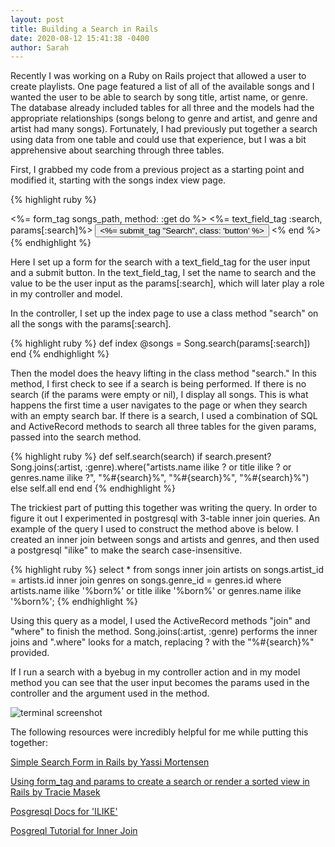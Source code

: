 ```yaml
---
layout: post
title: Building a Search in Rails
date: 2020-08-12 15:41:38 -0400
author: Sarah
---
```

Recently I was working on a Ruby on Rails project that allowed a user to create playlists. One page featured a list of all of the available songs and I wanted the user to be able to search by song title, artist name, or genre. The database already included tables for all three and the models had the appropriate relationships (songs belong to genre and artist, and genre and artist had many songs). Fortunately, I had previously put together a search using data from one table and could use that experience, but I was a bit apprehensive about searching through three tables.

First, I grabbed my code from a previous project as a starting point and modified it, starting with the songs index view page.

{% highlight ruby %}
<div class="search">
  <%= form_tag songs_path, method: :get do %>
    <%= text_field_tag :search, params[:search]%>
    <button type="button" class="btn btn-secondary" id="createedit">
      <%= submit_tag "Search", class: 'button' %>
    </button>
  <% end %>
</div>
{% endhighlight %}

Here I set up a form for the search with a text_field_tag for the user input and a submit button. In the text_field_tag, I set the name to search and the value to be the user input as the params[:search], which will later play a role in my controller and model. 

In the controller, I set up the index page to use a class method "search" on all the songs with the params[:search].

{% highlight ruby %}
def index
  @songs = Song.search(params[:search])
end
{% endhighlight %}

Then the model does the heavy lifting in the class method "search." In this method, I first check to see if a search is being performed. If there is no search (if the params were empty or nil), I display all songs. This is what happens the first time a user navigates to the page or when they search with an empty search bar. If there is a search, I used a combination of SQL and ActiveRecord methods to search all three tables for the given params, passed into the search method.

{% highlight ruby %}
def self.search(search)
    if search.present?
      Song.joins(:artist, :genre).where("artists.name ilike ? or title ilike ? 
      or genres.name ilike ?", "%#{search}%", "%#{search}%", "%#{search}%") 
    else
      self.all
    end
  end
{% endhighlight %}

The trickiest part of putting this together was writing the query. In order to figure it out I experimented in postgresql with 3-table inner join queries. An example of the query I used to construct the method above is below. I created an inner join between songs and artists and genres, and then used a postgresql "ilike" to make the search case-insensitive.

{% highlight ruby %}
select * from songs inner join artists on songs.artist_id = artists.id 
inner join genres on songs.genre_id = genres.id where artists.name ilike 
'%born%' or title ilike '%born%' or genres.name ilike '%born%';
{% endhighlight %}

Using this query as a model, I used the ActiveRecord methods "join" and "where" to finish the method. Song.joins(:artist, :genre) performs the inner joins and ".where" looks for a match, replacing ? with the "%#{search}%" provided. 

If I run a search with a byebug in my controller action and in my model method you can see that the user input becomes the params used in the controller and the argument used in the method.

![terminal screenshot](/cautious-coder/assets/search_in_rails_byebug_image.png)

The following resources were incredibly helpful for me while putting this together:

[Simple Search Form in Rails by Yassi Mortensen](https://medium.com/@yassimortensen/simple-search-form-in-rails-8483739e4042)

[Using form_tag and params to create a search or render a sorted view in Rails by Tracie Masek](https://medium.com/@traciemasek/using-form-tag-and-params-to-create-a-search-or-render-a-sorted-view-in-rails-eb3378eeaaa7)

[Posgresql Docs for 'ILIKE'](https://www.postgresql.org/docs/9.0/functions-matching.html)

[Posgreql Tutorial for Inner Join](https://www.postgresqltutorial.com/postgresql-inner-join/)